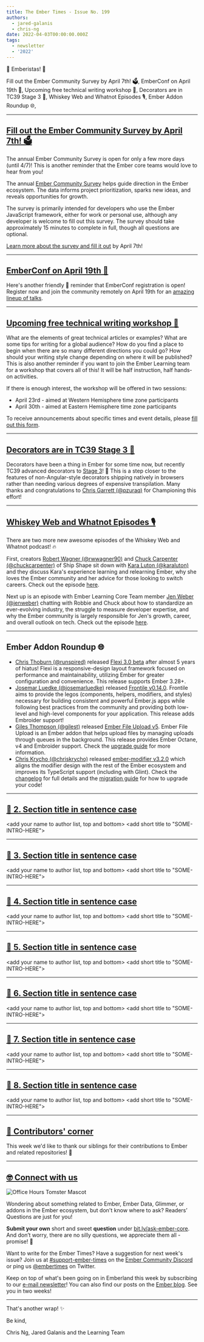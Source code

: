 ```yaml
---
title: The Ember Times - Issue No. 199
authors:
  - jared-galanis
  - chris-ng
date: 2022-04-03T00:00:00.000Z
tags:
  - newsletter
  - '2022'
---
```


👋 Emberistas! 🐹

Fill out the Ember Community Survey by April 7th! 🗳,
EmberConf on April 19th 🐹,
Upcoming free technical writing workshop 📝,
Decorators are in TC39 Stage 3 🎉,
Whiskey Web and Whatnot Episodes 🎙,
Ember Addon Roundup 🌐,

---

## [Fill out the Ember Community Survey by April 7th! 🗳](https://emberjs.com/survey/2022/)

The annual Ember Community Survey is open for only a few more days (until 4/7)! This is another reminder that the Ember core teams would love to hear from you!

The annual [Ember Community Survey](https://emberjs.com/survey/2022/) helps guide direction in the Ember ecosystem. The data informs project prioritization, sparks new ideas, and reveals opportunities for growth.

The survey is primarily intended for developers who use the Ember JavaScript framework, either for work or personal use, although any developer is welcome to fill out this survey. The survey should take approximately 15 minutes to complete in full, though all questions are optional.

[Learn more about the survey and fill it out](https://emberjs.com/survey/2022/) by April 7th!

---

## [EmberConf on April 19th 🐹](https://2022.emberconf.com/)

Here's another friendly 🤠 reminder that EmberConf registration is open! Register now and join the community remotely on April 19th for an [amazing lineup of talks](https://2022.emberconf.com/).

---

## [Upcoming free technical writing workshop 📝](https://forms.gle/AvQFjjrJjozHBr529)

What are the elements of great technical articles or examples? What are some tips for writing for a global audience? How do you find a place to begin when there are so many different directions you could go? How should your writing style change depending on where it will be published? This is also another reminder if you want to join the Ember Learning team for a workshop that covers all of this! It will be half instruction, half hands-on activities.

If there is enough interest, the workshop will be offered in two sessions:

- April 23rd - aimed at Western Hemisphere time zone participants
- April 30th - aimed at Eastern Hemisphere time zone participants

To receive announcements about specific times and event details, please [fill out this form](https://forms.gle/AvQFjjrJjozHBr529).

---

## [Decorators are in TC39 Stage 3 🎉](https://twitter.com/pzuraq/status/1508518807438082060?s=20&t=skr-9rILFYLOh-eSyySySw)

Decorators have been a thing in Ember for some time now, but recently TC39 advanced decorators to [Stage 3](https://tc39.es/process-document/)! 🎉 This is a step closer to the features of non-Angular-style decorators shipping natively in browsers rather than needing various degrees of expensive transpilation. Many thanks and congratulations to [Chris Garrett (@pzuraq)](https://github.com/pzuraq) for Championing this effort!

---

## [Whiskey Web and Whatnot Episodes 🎙](https://www.whiskeywebandwhatnot.fm/)

There are two more new awesome episodes of the Whiskey Web and Whatnot podcast! 🔥

First, creators [Robert Wagner (@rwwagner90)](https://github.com/rwwagner90) and [Chuck Carpenter (@chuckcarpenter)](https://github.com/chuckcarpenter) of Ship Shape sit down with [Kara Luton (@karaluton)](https://github.com/karaluton) and they discuss Kara's experience learning and relearning Ember, why she loves the Ember community and her advice for those looking to switch careers. Check out the episode [here](https://www.whiskeywebandwhatnot.fm/transitioning-to-tech-and-writing-what-you-know-with-kara-luton/).

Next up is an episode with Ember Learning Core Team member [Jen Weber (@jenweber)](https://github.com/jenweber) chatting with Robbie and Chuck about how to standardize an ever-evolving industry, the struggle to measure developer expertise, and why the Ember community is largely responsible for Jen's growth, career, and overall outlook on tech. Check out the episode [here](https://www.whiskeywebandwhatnot.fm/setting-standards-community-lifelines-and-the-beauty-of-open-source-with-jen-weber/).

---

## Ember Addon Roundup 🌐

- [Chris Thoburn (@runspired)](https://github.com/runspired) released [Flexi 3.0 beta](https://github.com/html-next/flexi) after almost 5 years of hiatus! Flexi is a responsive-design layout framework focused on performance and maintainability, utilizing Ember for greater configuration and convenience. This release supports Ember 3.28+.
- [Josemar Luedke (@josemarluedke)](https://github.com/josemarluedke) released [Frontile v0.14.0](https://github.com/josemarluedke/frontile/releases/tag/v0.14.00). Frontile aims to provide the legos (components, helpers, modifiers, and styles) necessary for building consistent and powerful Ember.js apps while following best practices from the community and providing both low-level and high-level components for your application. This release adds Embroider support!
- [Giles Thompson (@gilest)](https://github.com/gilest) released [Ember File Upload v5](https://github.com/adopted-ember-addons/ember-file-upload/releases/tag/v5.0.0). Ember File Upload is an Ember addon that helps upload files by managing uploads through queues in the background. This release provides Ember Octane, v4 and Embroider support. Check the [upgrade guide](https://ember-file-upload.pages.dev/docs/upgrade-guide#upgrading-to-v5) for more information.
- [Chris Krycho (@chriskrycho)](https://github.com/chriskrycho) released [ember-modifier v3.2.0](https://github.com/ember-modifier/ember-modifier/releases/tag/v3.2.0) which aligns the modifier design with the rest of the Ember ecosystem and improves its TypeScript support (including with Glint). Check the [changelog](https://github.com/ember-modifier/ember-modifier/releases/tag/v3.2.0) for full details and the [migration guide](https://github.com/ember-modifier/ember-modifier/blob/master/MIGRATIONS.md#40) for how to upgrade your code!

---

## [🐹 2. Section title in sentence case](section-url)

<change section title emoji>
<consider adding some bold to your paragraph>
<add the contributor in the post in format "FirstName LastName (@githubUserName)" linked to their GitHub account>
<please include link to external article/repo/etc in paragraph / body text, not just header title above>

<add your name to author list, top and bottom>
<add short title to "SOME-INTRO-HERE">

---

## [🐹 3. Section title in sentence case](section-url)

<change section title emoji>
<consider adding some bold to your paragraph>
<add the contributor in the post in format "FirstName LastName (@githubUserName)" linked to their GitHub account>
<please include link to external article/repo/etc in paragraph / body text, not just header title above>

<add your name to author list, top and bottom>
<add short title to "SOME-INTRO-HERE">

---

## [🐹 4. Section title in sentence case](section-url)

<change section title emoji>
<consider adding some bold to your paragraph>
<add the contributor in the post in format "FirstName LastName (@githubUserName)" linked to their GitHub account>
<please include link to external article/repo/etc in paragraph / body text, not just header title above>

<add your name to author list, top and bottom>
<add short title to "SOME-INTRO-HERE">

---

## [🐹 5. Section title in sentence case](section-url)

<change section title emoji>
<consider adding some bold to your paragraph>
<add the contributor in the post in format "FirstName LastName (@githubUserName)" linked to their GitHub account>
<please include link to external article/repo/etc in paragraph / body text, not just header title above>

<add your name to author list, top and bottom>
<add short title to "SOME-INTRO-HERE">

---

## [🐹 6. Section title in sentence case](section-url)

<change section title emoji>
<consider adding some bold to your paragraph>
<add the contributor in the post in format "FirstName LastName (@githubUserName)" linked to their GitHub account>
<please include link to external article/repo/etc in paragraph / body text, not just header title above>

<add your name to author list, top and bottom>
<add short title to "SOME-INTRO-HERE">

---

## [🐹 7. Section title in sentence case](section-url)

<change section title emoji>
<consider adding some bold to your paragraph>
<add the contributor in the post in format "FirstName LastName (@githubUserName)" linked to their GitHub account>
<please include link to external article/repo/etc in paragraph / body text, not just header title above>

<add your name to author list, top and bottom>
<add short title to "SOME-INTRO-HERE">

---

## [🐹 8. Section title in sentence case](section-url)

<change section title emoji>
<consider adding some bold to your paragraph>
<add the contributor in the post in format "FirstName LastName (@githubUserName)" linked to their GitHub account>
<please include link to external article/repo/etc in paragraph / body text, not just header title above>

<add your name to author list, top and bottom>
<add short title to "SOME-INTRO-HERE">

---

## [👏 Contributors' corner](https://guides.emberjs.com/release/contributing/repositories/)

<p>This week we'd like to thank our siblings for their contributions to Ember and related repositories! 💖</p>

---

## [🤓 Connect with us](https://docs.google.com/forms/d/e/1FAIpQLScqu7Lw_9cIkRtAiXKitgkAo4xX_pV1pdCfMJgIr6Py1V-9Og/viewform)

<div class="blog-row">
  <img class="float-right small transparent padded" alt="Office Hours Tomster Mascot" title="Readers' Questions" src="/images/tomsters/officehours.png" />

  <p>Wondering about something related to Ember, Ember Data, Glimmer, or addons in the Ember ecosystem, but don't know where to ask? Readers’ Questions are just for you!</p>

  <p><strong>Submit your own</strong> short and sweet <strong>question</strong> under <a href="https://bit.ly/ask-ember-core" target="rq">bit.ly/ask-ember-core</a>. And don’t worry, there are no silly questions, we appreciate them all - promise! 🤞</p>

  <p>Want to write for the Ember Times? Have a suggestion for next week's issue? Join us at <a href="https://discordapp.com/channels/480462759797063690/485450546887786506">#support-ember-times</a> on the <a href="https://discord.gg/emberjs">Ember Community Discord</a> or ping us <a href="https://twitter.com/embertimes">@embertimes</a> on Twitter.</p>

  <p>Keep on top of what's been going on in Emberland this week by subscribing to our <a href="https://embertimes.substack.com/">e-mail newsletter</a>! You can also find our posts on the <a href="https://blog.emberjs.com/tag/newsletter">Ember blog</a>. See you in two weeks!</p>
</div>

---

That's another wrap! ✨

Be kind,

Chris Ng, Jared Galanis and the Learning Team
